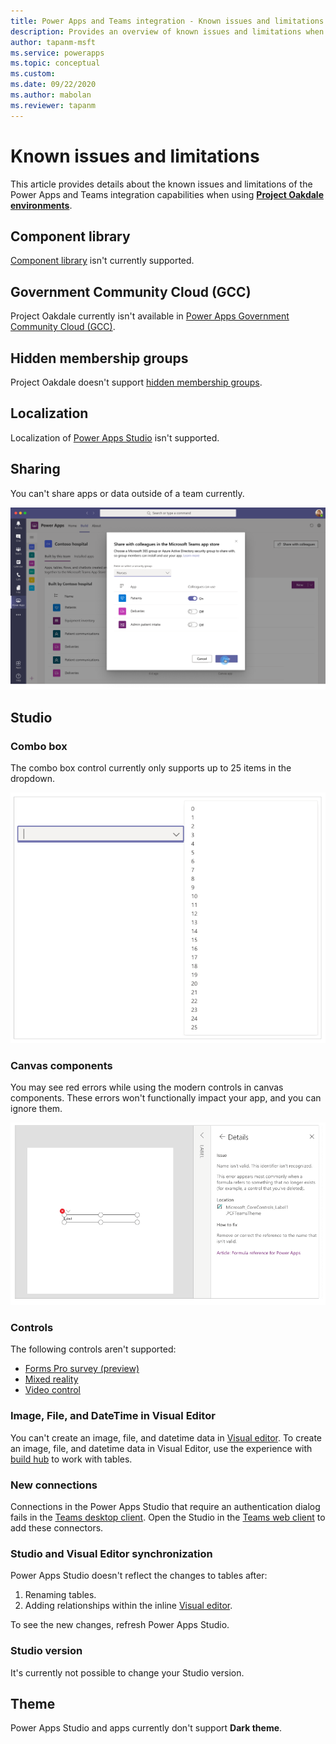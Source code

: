 ```yaml
---
title: Power Apps and Teams integration - Known issues and limitations | Microsoft Docs
description: Provides an overview of known issues and limitations when using Power Apps with Microsoft Teams.
author: tapanm-msft
ms.service: powerapps
ms.topic: conceptual
ms.custom: 
ms.date: 09/22/2020
ms.author: mabolan
ms.reviewer: tapanm
---
```

# Known issues and limitations

This article provides details about the known issues and limitations of the Power Apps and Teams integration capabilities when using [**Project Oakdale environments**](/power-platform/admin/about-teams-environment).

## Component library

[Component library](../maker/canvas-apps/component-library.md) isn't currently supported.

## Government Community Cloud (GCC)

Project Oakdale currently isn't available in [Power Apps Government Community Cloud (GCC)](/power-platform/admin/powerapps-us-government).

## Hidden membership groups

Project Oakdale doesn't support [hidden membership groups](https://docs.microsoft.com/graph/api/resources/group?view=graph-rest-1.0&preserve-view=true#group-visibility-options).

## Localization

Localization of [Power Apps Studio](understand-power-apps-studio.md) isn't supported.

## Sharing

You can't share apps or data outside of a team currently.

![Share with your colleagus](media/share-with-colleagues.png "Share with your colleagues")

## Studio

### Combo box

The combo box control currently only supports up to 25 items in the dropdown.

![Combo box](media/combo-box.png "Combo box")

### Canvas components

You may see red errors while using the modern controls in canvas components. These errors won't functionally impact your app, and you can ignore them.

![Canvas components](media/canvas-components.png "Canvas components")

### Controls

The following controls aren't supported:

- [Forms Pro survey (preview)](/forms-pro/embed-survey-powerapps)
- [Mixed reality](../maker/canvas-apps/mixed-reality-overview.md)
- [Video control](../maker/canvas-apps/controls/control-audio-video.md)

### Image, File, and DateTime in Visual Editor

You can't create an image, file, and datetime data in [Visual editor](understand-power-apps-studio.md#visual-editor). To create an image, file, and datetime data in Visual Editor, use the experience with [build hub](create-table.md) to work with tables.

### New connections

Connections in the Power Apps Studio that require an authentication dialog fails in the [Teams desktop client](https://docs.microsoft.com/microsoftteams/get-clients#desktop-client). Open the Studio in the [Teams web client](https://docs.microsoft.com/microsoftteams/get-clients#web-client) to add these connectors.

### Studio and Visual Editor synchronization

Power Apps Studio doesn't reflect the changes to tables after:

1. Renaming tables.
1. Adding relationships within the inline [Visual editor](understand-power-apps-studio.md#visual-editor).

To see the new changes, refresh Power Apps Studio.

### Studio version

It's currently not possible to change your Studio version.

## Theme

Power Apps Studio and apps currently don't support **Dark theme**.
